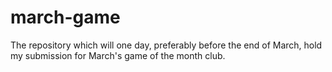 # march-game
The repository which will one day, preferably before the end of March, hold my submission for March's game of the month club.
